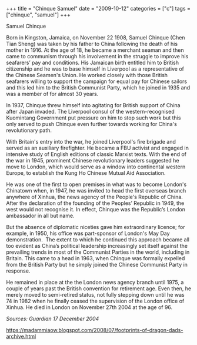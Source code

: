 +++
title = "Chinque Samuel"
date = "2009-10-12"
categories = ["c"]
tags = ["chinque", "samuel"]
+++

Samuel Chinque

Born in Kingston, Jamaica, on November 22 1908, Samuel Chinque (Chen Tian Sheng) was taken by his father to China following the death of his mother in 1916. At the age of 18, he became a merchant seaman and then came to communism through his involvement in the struggle to improve his seafarers’ pay and conditions. His Jamaican birth entitled him to British citizenship and he was to base himself in Liverpool as a representative of the Chinese Seamen's Union. He worked closely with those British seafarers willing to support the campaign for equal pay for Chinese sailors and this led him to the British Communist Party, which he joined in 1935 and was a member of for almost 30 years.

In 1937, Chinque threw himself into agitating for British support of China after Japan invaded. The Liverpool consul of the western-recognised Kuomintang Government put pressure on him to stop such work but this only served to push Chinque even further towards working for China's revolutionary path.  

With Britain's entry into the war, he joined Liverpool's fire brigade and served as an auxiliary firefighter. He became a FBU activist and engaged in intensive study of English editions of classic Marxist texts. With the end of the war in 1945, prominent Chinese revolutionary leaders suggested he move to London, which would serve as a window into continental western Europe, to establish the Kung Ho Chinese Mutual Aid Association.

He was one of the first to open premises in what was to become London's Chinatown when, in 1947, he was invited to head the first overseas branch anywhere of Xinhua, the news agency of the People's Republic of China. After the declaration of the founding of the Peoples’ Republic in 1949, the west would not recognise it. In effect, Chinque was the Republic’s London ambassador in all but name.

But the absence of diplomatic niceties gave him extraordinary licence; for example, in 1950, his office was part-sponsor of London's May Day demonstration.  The extent to which he continued this approach became all too evident as China’s political leadership increasingly set itself against the prevailing trends in most of the Communist Parties in the world, including in Britain. This came to a head in 1963, when Chinque was formally expelled from the British Party but he simply joined the Chinese Communist Party in response.

He remained in place at the the London news agency branch until 1975, a couple of years past the British convention for retirement age. Even then, he merely moved to semi-retired status, not fully stepping down until he was 74 in 1982 when he finally ceased the supervision of the London office of Xinhua. He died in London on November 27th 2004 at the age of 96.

_Sources: Guardian 17 December 2004_

https://madammiaow.blogspot.com/2008/07/footprints-of-dragon-dads-archive.html
